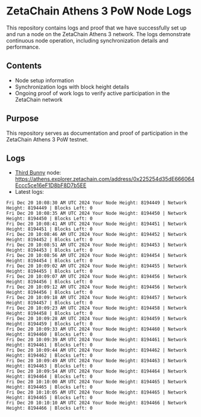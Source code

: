 # ZetaChain Athens 3 PoW Node Logs
This repository contains logs and proof that we have successfully set up and run a node on the ZetaChain Athens 3 network. The logs demonstrate continuous node operation, including synchronization details and performance.

## Contents
- Node setup information
- Synchronization logs with block height details
- Ongoing proof of work logs to verify active participation in the ZetaChain network

## Purpose
This repository serves as documentation and proof of participation in the ZetaChain Athens 3 PoW testnet.

## Logs

- [Third Bunny](https://thirdbunny.xyz/) node: https://athens.explorer.zetachain.com/address/0x225254d35dE666064Eccc5ce16eF1D8bF8D7b5EE
- Latest logs:
```
Fri Dec 20 10:08:30 AM UTC 2024 Your Node Height: 8194449 | Network Height: 8194449 | Blocks Left: 0
Fri Dec 20 10:08:35 AM UTC 2024 Your Node Height: 8194450 | Network Height: 8194450 | Blocks Left: 0
Fri Dec 20 10:08:41 AM UTC 2024 Your Node Height: 8194451 | Network Height: 8194451 | Blocks Left: 0
Fri Dec 20 10:08:46 AM UTC 2024 Your Node Height: 8194452 | Network Height: 8194452 | Blocks Left: 0
Fri Dec 20 10:08:51 AM UTC 2024 Your Node Height: 8194453 | Network Height: 8194453 | Blocks Left: 0
Fri Dec 20 10:08:56 AM UTC 2024 Your Node Height: 8194454 | Network Height: 8194454 | Blocks Left: 0
Fri Dec 20 10:09:02 AM UTC 2024 Your Node Height: 8194455 | Network Height: 8194455 | Blocks Left: 0
Fri Dec 20 10:09:07 AM UTC 2024 Your Node Height: 8194456 | Network Height: 8194456 | Blocks Left: 0
Fri Dec 20 10:09:12 AM UTC 2024 Your Node Height: 8194456 | Network Height: 8194456 | Blocks Left: 0
Fri Dec 20 10:09:18 AM UTC 2024 Your Node Height: 8194457 | Network Height: 8194457 | Blocks Left: 0
Fri Dec 20 10:09:23 AM UTC 2024 Your Node Height: 8194458 | Network Height: 8194458 | Blocks Left: 0
Fri Dec 20 10:09:28 AM UTC 2024 Your Node Height: 8194459 | Network Height: 8194459 | Blocks Left: 0
Fri Dec 20 10:09:33 AM UTC 2024 Your Node Height: 8194460 | Network Height: 8194460 | Blocks Left: 0
Fri Dec 20 10:09:39 AM UTC 2024 Your Node Height: 8194461 | Network Height: 8194461 | Blocks Left: 0
Fri Dec 20 10:09:44 AM UTC 2024 Your Node Height: 8194462 | Network Height: 8194462 | Blocks Left: 0
Fri Dec 20 10:09:49 AM UTC 2024 Your Node Height: 8194463 | Network Height: 8194463 | Blocks Left: 0
Fri Dec 20 10:09:54 AM UTC 2024 Your Node Height: 8194464 | Network Height: 8194464 | Blocks Left: 0
Fri Dec 20 10:10:00 AM UTC 2024 Your Node Height: 8194465 | Network Height: 8194465 | Blocks Left: 0
Fri Dec 20 10:10:05 AM UTC 2024 Your Node Height: 8194465 | Network Height: 8194465 | Blocks Left: 0
Fri Dec 20 10:10:10 AM UTC 2024 Your Node Height: 8194466 | Network Height: 8194466 | Blocks Left: 0
```

